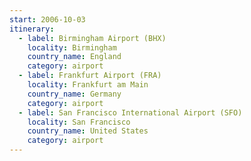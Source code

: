```yaml
---
start: 2006-10-03
itinerary:
  - label: Birmingham Airport (BHX)
    locality: Birmingham
    country_name: England
    category: airport
  - label: Frankfurt Airport (FRA)
    locality: Frankfurt am Main
    country_name: Germany
    category: airport
  - label: San Francisco International Airport (SFO)
    locality: San Francisco
    country_name: United States
    category: airport
---
```


